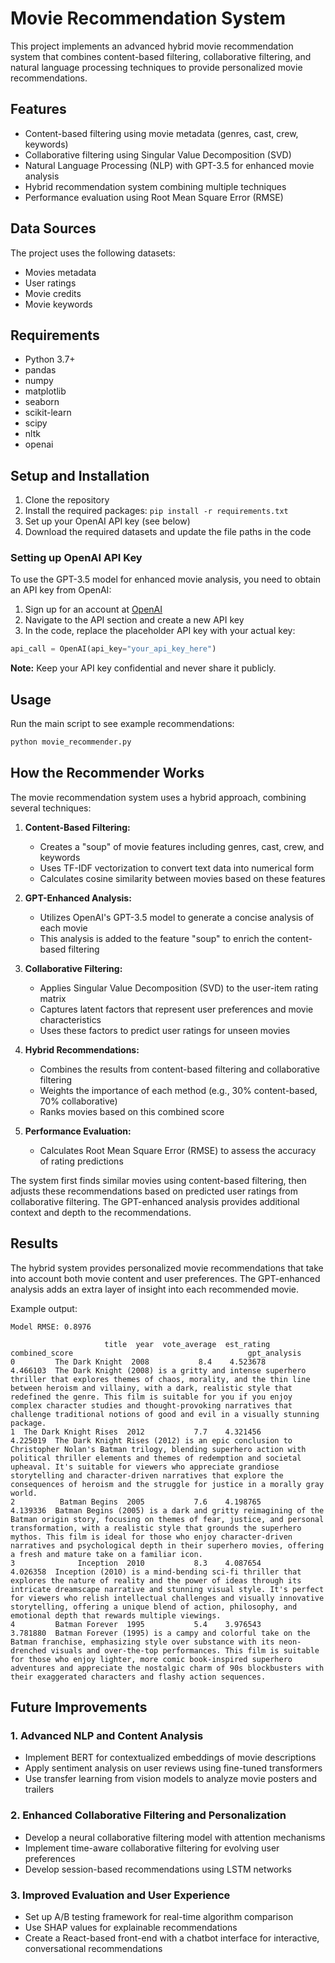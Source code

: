 # Movie Recommendation System

This project implements an advanced hybrid movie recommendation system that combines content-based filtering, collaborative filtering, and natural language processing techniques to provide personalized movie recommendations.

## Features

- Content-based filtering using movie metadata (genres, cast, crew, keywords)
- Collaborative filtering using Singular Value Decomposition (SVD)
- Natural Language Processing (NLP) with GPT-3.5 for enhanced movie analysis
- Hybrid recommendation system combining multiple techniques
- Performance evaluation using Root Mean Square Error (RMSE)

## Data Sources

The project uses the following datasets:
- Movies metadata
- User ratings
- Movie credits
- Movie keywords

## Requirements

- Python 3.7+
- pandas
- numpy
- matplotlib
- seaborn
- scikit-learn
- scipy
- nltk
- openai

## Setup and Installation

1. Clone the repository
2. Install the required packages: `pip install -r requirements.txt`
3. Set up your OpenAI API key (see below)
4. Download the required datasets and update the file paths in the code

### Setting up OpenAI API Key

To use the GPT-3.5 model for enhanced movie analysis, you need to obtain an API key from OpenAI:

1. Sign up for an account at [OpenAI](https://openai.com/)
2. Navigate to the API section and create a new API key
3. In the code, replace the placeholder API key with your actual key:

```python
api_call = OpenAI(api_key="your_api_key_here")
```

**Note:** Keep your API key confidential and never share it publicly.

## Usage

Run the main script to see example recommendations:

```python
python movie_recommender.py
```

## How the Recommender Works

The movie recommendation system uses a hybrid approach, combining several techniques:

1. **Content-Based Filtering:**
   - Creates a "soup" of movie features including genres, cast, crew, and keywords
   - Uses TF-IDF vectorization to convert text data into numerical form
   - Calculates cosine similarity between movies based on these features

2. **GPT-Enhanced Analysis:**
   - Utilizes OpenAI's GPT-3.5 model to generate a concise analysis of each movie
   - This analysis is added to the feature "soup" to enrich the content-based filtering

3. **Collaborative Filtering:**
   - Applies Singular Value Decomposition (SVD) to the user-item rating matrix
   - Captures latent factors that represent user preferences and movie characteristics
   - Uses these factors to predict user ratings for unseen movies

4. **Hybrid Recommendations:**
   - Combines the results from content-based filtering and collaborative filtering
   - Weights the importance of each method (e.g., 30% content-based, 70% collaborative)
   - Ranks movies based on this combined score

5. **Performance Evaluation:**
   - Calculates Root Mean Square Error (RMSE) to assess the accuracy of rating predictions

The system first finds similar movies using content-based filtering, then adjusts these recommendations based on predicted user ratings from collaborative filtering. The GPT-enhanced analysis provides additional context and depth to the recommendations.

## Results

The hybrid system provides personalized movie recommendations that take into account both movie content and user preferences. The GPT-enhanced analysis adds an extra layer of insight into each recommended movie.

Example output:
```
Model RMSE: 0.8976

                     title  year  vote_average  est_rating  combined_score                                       gpt_analysis
0         The Dark Knight  2008           8.4    4.523678        4.466103  The Dark Knight (2008) is a gritty and intense superhero thriller that explores themes of chaos, morality, and the thin line between heroism and villainy, with a dark, realistic style that redefined the genre. This film is suitable for you if you enjoy complex character studies and thought-provoking narratives that challenge traditional notions of good and evil in a visually stunning package.
1  The Dark Knight Rises  2012           7.7    4.321456        4.225019  The Dark Knight Rises (2012) is an epic conclusion to Christopher Nolan's Batman trilogy, blending superhero action with political thriller elements and themes of redemption and societal upheaval. It's suitable for viewers who appreciate grandiose storytelling and character-driven narratives that explore the consequences of heroism and the struggle for justice in a morally gray world.
2          Batman Begins  2005           7.6    4.198765        4.139336  Batman Begins (2005) is a dark and gritty reimagining of the Batman origin story, focusing on themes of fear, justice, and personal transformation, with a realistic style that grounds the superhero mythos. This film is ideal for those who enjoy character-driven narratives and psychological depth in their superhero movies, offering a fresh and mature take on a familiar icon.
3              Inception  2010           8.3    4.087654        4.026358  Inception (2010) is a mind-bending sci-fi thriller that explores the nature of reality and the power of ideas through its intricate dreamscape narrative and stunning visual style. It's perfect for viewers who relish intellectual challenges and visually innovative storytelling, offering a unique blend of action, philosophy, and emotional depth that rewards multiple viewings.
4         Batman Forever  1995           5.4    3.976543        3.781880  Batman Forever (1995) is a campy and colorful take on the Batman franchise, emphasizing style over substance with its neon-drenched visuals and over-the-top performances. This film is suitable for those who enjoy lighter, more comic book-inspired superhero adventures and appreciate the nostalgic charm of 90s blockbusters with their exaggerated characters and flashy action sequences.
```

## Future Improvements

### 1. Advanced NLP and Content Analysis
- Implement BERT for contextualized embeddings of movie descriptions
- Apply sentiment analysis on user reviews using fine-tuned transformers
- Use transfer learning from vision models to analyze movie posters and trailers

### 2. Enhanced Collaborative Filtering and Personalization
- Develop a neural collaborative filtering model with attention mechanisms
- Implement time-aware collaborative filtering for evolving user preferences
- Develop session-based recommendations using LSTM networks

### 3. Improved Evaluation and User Experience
- Set up A/B testing framework for real-time algorithm comparison
- Use SHAP values for explainable recommendations
- Create a React-based front-end with a chatbot interface for interactive, conversational recommendations
